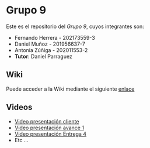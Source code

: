 # Grupo 9

Este es el repositorio del *Grupo 9*, cuyos integrantes son:

* Fernando Herrera - 202173559-3
* Daniel Muñoz - 201956637-7
* Antonia Zúñiga - 202011553-2
* **Tutor**: Daniel Parraguez

## Wiki

Puede acceder a la Wiki mediante el siguiente [enlace](https://gitlab.inf.utfsm.cl/daniel.parraguez/inf236-2023-2-grupo-9/-/wikis/home)

## Videos

* [Video presentación cliente](https://www.youtube.com/watch?v=YkOloZBfP38) 
* [Video presentación avance 1](https://www.youtube.com/watch?v=z36vHZiLrZE)
* [Video presentación Entrega 4](https://www.youtube.com/watch?v=z36vHZiLrZE)
* Etc ...

